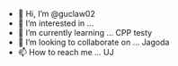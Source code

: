 - 👋 Hi, I’m @guclaw02
- 👀 I’m interested in ...
- 🌱 I’m currently learning ... CPP testy
- 💞️ I’m looking to collaborate on ... Jagoda
- 📫 How to reach me ... UJ

<!---
guclaw02/guclaw02 is a ✨ special ✨ repository because its `README.md` (this file) appears on your GitHub profile.
You can click the Preview link to take a look at your changes.
--->
